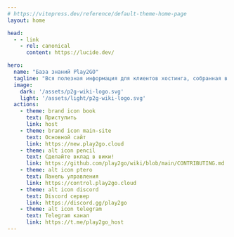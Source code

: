 ```yaml
---
# https://vitepress.dev/reference/default-theme-home-page
layout: home

head:
  - - link
    - rel: canonical
      content: https://lucide.dev/

hero:
  name: "База знаний Play2GO"
  tagline: "Вся полезная информация для клиентов хостинга, собранная в одном месте. Каждый может внести свой вклад"
  image: 
    dark: '/assets/p2g-wiki-logo.svg'
    light: '/assets/light/p2g-wiki-logo.svg'
  actions:
    - theme: brand icon book
      text: Приступить
      link: host
    - theme: brand icon main-site
      text: Основной сайт
      link: https://new.play2go.cloud
    - theme: alt icon pencil
      text: Сделайте вклад в вики!
      link: https://github.com/play2go/wiki/blob/main/CONTRIBUTING.md
    - theme: alt icon ptero
      text: Панель управления
      link: https://control.play2go.cloud
    - theme: alt icon discord
      text: Discord сервер
      link: https://discord.gg/play2go
    - theme: alt icon telegram
      text: Telegram канал
      link: https://t.me/play2go_host
---
```

